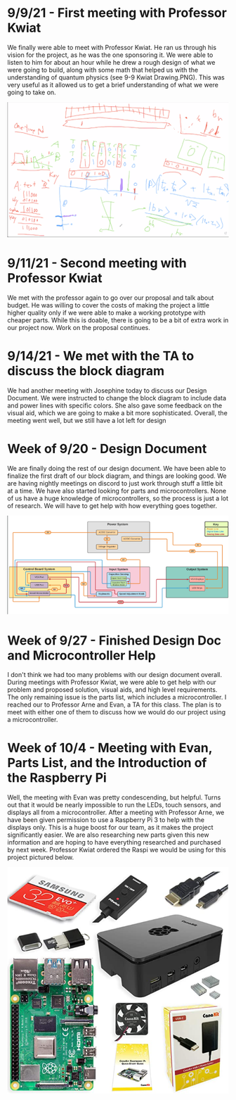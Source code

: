 # 9/9/21 - First meeting with Professor Kwiat

We finally were able to meet with Professor Kwiat. He ran us through his vision for the project, as he was the one sponsoring it. We were able to listen to him for about an hour
while he drew a rough design of what we were going to build, along with some math that helped us with the understanding of quantum physics (see 9-9 Kwiat Drawing.PNG). This was
very useful as it allowed us to get a brief understanding of what we were going to take on.

![](9-9_Kwiat_Drawing.PNG)

# 9/11/21 - Second meeting with Professor Kwiat

We met with the professor again to go over our proposal and talk about budget. He was willing to cover the costs of making the project a little higher quality only if we were 
able to make a working prototype with cheaper parts. While this is doable, there is going to be a bit of extra work in our project now. Work on the proposal continues.


# 9/14/21 - We met with the TA to discuss the block diagram

We had another meeting with Josephine today to discuss our Design Document. We were instructed to change the block diagram to include data and power lines with specific colors. She also gave some feedback on the visual aid, which we are going to make a bit more sophisticated. Overall, the meeting went well, but we still have a lot left for design


# Week of 9/20 - Design Document

We are finally doing the rest of our design document. We have been able to finalize the first draft of our block diagram, and things are looking good. We are having nightly meetings on discord to just work through stuff a little bit at a time. We have also started looking for parts and microcontrollers. None of us have a huge knowledge of microcontrollers, so the process is just a lot of research. We will have to get help with how everything goes together.

![](design_doc.PNG)

# Week of 9/27 - Finished Design Doc and Microcontroller Help

I don't think we had too many problems with our design document overall. During meetings with Professor Kwiat, we were able to get help with our problem and proposed solution, visual aids, and high level requirements. The only remaining issue is the parts list, which includes a microcontroller. I reached our to Professor Arne and Evan, a TA for this class. The plan is to meet with either one of them to discuss how we would do our project using a microcontroller.

# Week of 10/4 - Meeting with Evan, Parts List, and the Introduction of the Raspberry Pi

Well, the meeting with Evan was pretty condescending, but helpful. Turns out that it would be nearly impossible to run the LEDs, touch sensors, and displays all from a microcontroller. After a meeting with Professor Arne, we have been given permission to use a Raspberry Pi 3 to help with the displays only. This is a huge boost for our team, as it makes the project significantly easier. We are also researching new parts given this new information and are hoping to have everything researched and purchased by next week. Professor Kwiat ordered the Raspi we would be using for this project pictured below.

![](raspi_start_kit.PNG)
